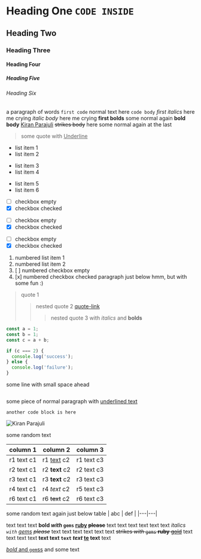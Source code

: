 
<!-- https://regex101.com/r/C6SxZH/1 -->

# Heading One `CODE INSIDE`
## Heading Two
### Heading Three
#### Heading Four
##### Heading Five
###### Heading Six

a paragraph of words `first code` normal text here `code body` *first italics* here me crying *italic body* here me crying **first bolds** some normal again **bold body** [Kiran Parajuli](https://kiranparajuli.com.np) ~~strikes body~~ here some normal again at the last

> some quote with <u>Underline</u>

- list item 1
- list item 2
* list item 3
* list item 4
+ list item 5
+ list item 6
- [ ] checkbox empty
- [x] checkbox checked
* [ ] checkbox empty
* [x] checkbox checked
+ [ ] checkbox empty
+ [x] checkbox checked
1. numbered list item 1
2. numbered list item 2
3. [ ] numbered checkbox empty
4. [x] numbered checkbox checked
paragraph just below hmm, but with some fun :)

> quote 1
> > nested quote 2 [quote-link](quote-link-url)
> > > nested quote 3 with *italics* and **bolds**




```js
const a = 1;
const b = 1;
const c = a + b;

if (c === 2) {
  console.log('success');
} else {
  console.log('failure');
}
```
  some line with small space ahead

```js
```

some piece of normal paragraph with <u>underlined text</u>

```
another code block is here
```

![Kiran Parajuli](https://avatars.githubusercontent.com/u/39373750?v=4)

some random text

| column 1   | column 2          | column 3   |
|------------|-------------------|------------|
| r1 text c1 | r1 <u>text</u> c2 | r1 text c3 |
| r2 text c1 | r2 __text__ c2    | r2 text c3 |
| r3 text c1 | r3 **text** c2    | r3 text c3 |
| r4 text c1 | r4 *text* c2      | r5 text c3 |
| r6 text c1 | r6 ~~text~~ c2    | r6 text c3 |
some random text again just below table
| abc | def |
|---|---|

text text text **bold *with* `gems` [ruby](treasure-chest) ~~please~~** text text text
text text text *italics `with` [gems](ruby) ~~please~~* text text text
text text text ~~strikes *with* `gems` **ruby** [gold](no-sparkle)~~ text text text
text __text **text** `text` *text* [te](xt) text__ text

[*bold* and `gem`ss](ruby) and some text
